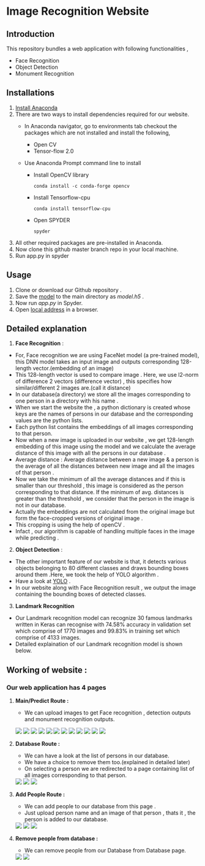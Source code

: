 # Image Recognition Website

## Introduction 
 
This repository bundles a web application with following functionalities ,
- Face Recognition 
- Object Detection
- Monument Recognition

## Installations 

1. [Install Anaconda ](https://docs.anaconda.com/anaconda/install/)
2. There are two ways to install dependencies required for our website.
   - In Anaconda navigator, go to environments tab checkout the packages which are not installed and install the following,
     - Open CV
     - Tensor-flow 2.0
    
   - Use Anaconda Prompt command line to install 
     - Install OpenCV library
   
           conda install -c conda-forge opencv
     - Install Tensorflow-cpu  
   
           conda install tensorflow-cpu
     - Open SPYDER 
         
           spyder
4. All other required packages are pre-installed in Anaconda.
5. Now clone this github master branch repo in your local machine.
6. Run app.py in spyder 

## Usage 

1. Clone or download our Github repository .
2. Save the [model](https://drive.google.com/file/d/1_7SXZnGEZU9qBb3bsgedjivK2v6Vip7M/view?usp=sharing) to the main directory as *model.h5* .
3. Now run *app.py* in Spyder.
4. Open [local address](http://127.0.0.1:5000/) in a browser.

## Detailed explanation 

1. **Face Recognition** : 
         
- For, Face recognition we are using FaceNet model (a pre-trained model), this DNN model takes an input image and outputs corresponding 128-length vector.(embedding of an image)
- This 128-length vector is used to compare image . Here, we use l2-norm of difference 2 vectors (difference vector) , this specifies how similar/different 2 images are.(call it distance)
- In our database(a directory) we store all the images corresponding to one person in a directory with his name .
- When we start the website the , a python dictionary is created whose keys are the names of persons in our database and the corresponding values are the python lists.
- Each python list contains the embeddings of all images corresponding to that person.
- Now when a new image is uploaded in our website , we get 128-length embedding of this image using the model and we calculate the average distance of this image with all the persons in our database .
- Average distance : Average distance between a new image & a person is the average of all the distances between new image and all the images of that person .
- Now we take the minimum of all the average distances and if this is smaller than our threshold , this image is considered as the person corresponding to that distance. If the minimum of avg. distances is greater than the threshold , we consider that the person in the image is not in our database.
- Actually the embeddings are not calculated from the original image but form the face-cropped versions of original image .
- This cropping is using the help of openCV .
- Infact , our algorithm is capable of handling multiple faces in the image while predicting .

2. **Object Detection** :

- The other important feature of our website is that, it detects various objects belonging to 80 different classes and draws bounding boxes around them .Here, we took the help of YOLO algorithm .
- Have a look at [YOLO](https://pjreddie.com/darknet/yolo/) .
- In our website along with Face Recognition result , we output the image containing the bounding boxes of detected classes.

3. **Landmark Recognition**

- Our Landmark recognition model can recognize 30 famous landmarks written in Keras can recognise with 74.58% accuracy in validation set which comprise of 1770 images and 99.83% in training set which comprise of 4133 images.
- Detailed explaination of our Landmark recognition model is shown below.

## Working of website : 

### Our web application has 4 pages 
1.  **Main/Predict Route :** 
       - We can upload images to get Face recognition , detection outputs and monument recognition outputs.
       
      ![](https://github.com/ShamSinha/Image-Recognition-Website/blob/branch_manideep/Images/image17.png)
      ![](https://github.com/ShamSinha/Image-Recognition-Website/blob/branch_manideep/Images/image19.png)
      ![](https://github.com/ShamSinha/Image-Recognition-Website/blob/branch_manideep/Images/image18.png)
      ![](https://github.com/ShamSinha/Image-Recognition-Website/blob/branch_manideep/Images/image20.png)
      ![](https://github.com/ShamSinha/Image-Recognition-Website/blob/branch_manideep/Images/image21.png)
      ![](https://github.com/ShamSinha/Image-Recognition-Website/blob/branch_manideep/Images/image22.png)
      <img src='Images/image17.png'>
      <img src='Images/image19.png'>
      <img src='Images/image18.png'>
      <img src='Images/image20.png'>
      <img src='Images/image21.png'>
      <img src='Images/image22.png'>

2.  **Database Route :** 
       - We can have a look at the list of persons in our database. 
       - We have a choice to remove them too.(explained in detailed later)
       - On selecting a person we are redirected to a page containing list of all images corresponding to that person.

      <img src='Images/image5.png'>
      <img src='Images/image16.png'>
      <img src='Images/image8.png'>

3.  **Add People Route :**
       - We can add people to our database from this page .
       - Just upload person name and an image of that person , thats it , the person is added to our database. 

      <img src='Images/image9.png'>
      <img src='Images/image10.png'>
      <img src='Images/image11.png'>

4. **Remove people from database :**
      - We can remove people from our Database from Database page.

      <img src='Images/image12.png'>
      <img src='Images/image13.png'>









